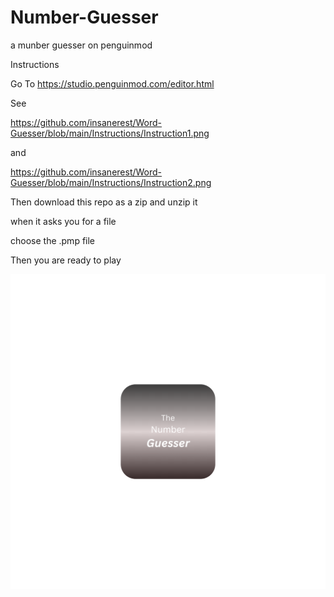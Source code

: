 # Number-Guesser
a munber guesser on penguinmod

Instructions

Go To https://studio.penguinmod.com/editor.html

See

https://github.com/insanerest/Word-Guesser/blob/main/Instructions/Instruction1.png

and

https://github.com/insanerest/Word-Guesser/blob/main/Instructions/Instruction2.png

Then download this repo as a zip and unzip it

when it asks you for a file

choose the .pmp file

Then you are ready to play





![The Number Guesser](https://github.com/insanerest/Number-Guesser/blob/main/Number-Guesser.png)
